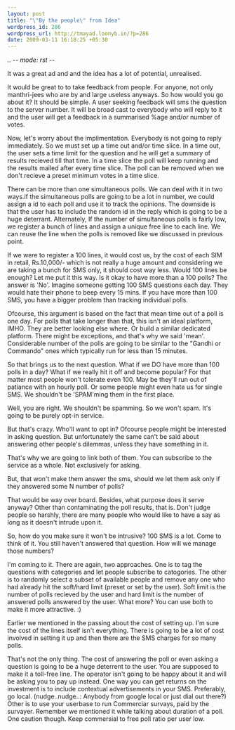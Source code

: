 ```yaml
--- 
layout: post
title: "\"By the people\" from Idea"
wordpress_id: 286
wordpress_url: http://tmayad.loonyb.in/?p=286
date: 2009-03-11 16:18:25 +05:30
---
```

.. -*- mode: rst -*-

It was a great ad and and the idea has a lot of potential, unrealised.

It would be great to to take feedback from people. For anyone, not only manthri-jees who are by and large useless anyways. So how would you go about it? It should be simple. A user seeking feedback will sms the question to the server number. It will be broad cast to everybody who will reply to it and the user will get a feedback in a summarised %age and/or number of votes.

Now, let's worry about the implimentation. Everybody is not going to reply immediately. So we must set up a time out and/or time slice. In a time out, the user sets a time limit for the question and he will get a summary of results recieved till that time. In a time slice the poll will keep running and the results mailed after every time slice. The poll can be removed when we don't recieve a preset minimum votes in a time slice.

There can be more than one simultaneous polls. We can deal with it in two ways.if the simultaneous polls are going to be a lot in number, we could assign a id to each poll and use it to track the opinions. The downside is that the user has to include the random id in the reply which is going to be a huge deterrant. Alternately, If the number of simultaneous polls is fairly low, we register a bunch of lines and assign a unique free line to each line. We can reuse the line when the polls is removed like we discussed in previous point.

If we were to register a 100 lines, it would cost us, by the cost of each SIM in retail, Rs.10,000/- which is not really a huge amount and considering we are taking a bunch for SMS only, it should cost way less. Would 100 lines be enough? Let me put it this way. Is it okay to have more than a 100 polls? The answer is 'No'. Imagine someone getting 100 SMS questions each day. They would hate their phone to beep every 15 mins. If you have more than 100 SMS, you have a bigger problem than tracking individual polls.

Ofcourse, this argument is based on the fact that mean time out of a poll is one day. For polls that take longer than that, this isn't an ideal platform, IMHO. They are better looking else where. Or build a similar dedicated platform. There might be exceptions, and that's why we said 'mean'. Considerable number of the polls are going to be similar to the "Gandhi or Commando" ones which typically run for less than 15 minutes. 

So that brings us to the next question. What if we DO have more than 100 polls in a day? What if we really hit it off and become popular? For that matter most people won't tolerate even 100. May be they'll run out of patiance with an hourly poll. Or some people might even hate us for single SMS. We shouldn't be 'SPAM'ming them in the first place. 

Well, you are right. We shouldn't be spamming. So we won't spam. It's going to be purely opt-in service.

But that's crazy. Who'll want to opt in? Ofcourse people might be interested in asking question. But unfortunately the same can't be said about answering other people's dilemmas, unless they have something in it. 

That's why we are going to link both of them. You can subscribe to the service as a whole. Not exclusively for asking. 

But, that won't make them answer the sms, should we let them ask only if they answered some N number of polls?

That would be way over board. Besides, what purpose does it serve anyway? Other than contaminating the poll results, that is. Don't judge people so harshly, there are many people who would like to have a say as long as it doesn't intrude upon it. 

So, how do you make sure it won't be intrusive? 100 SMS is a lot. Come to think of it. You still haven't answered that question. How will we manage those numbers?

I'm coming to it. There are again, two approaches. One is to tag the questions with categories and let people subscribe to catogories. The other is to randomly select a subset of available people and remove any one who had already hit the soft/hard limit (preset or set by the user). Soft limit is the number of polls recieved by the user and hard limit is the number of answered polls answered by the user. What more? You can use both to make it more attractive. :)

Earlier we mentioned in the passing about the cost of setting up. I'm sure the cost of the lines itself isn't everything. There is going to be a lot of cost involved in setting it up and then there are the SMS charges for so many polls. 

That's not the only thing. The cost of answering the poll or even asking a question is going to be a huge deterrent to the user. You are supposed to make it a toll-free line. The operator isn't going to be happy about it and will be asking you to pay up instead. One way you can get returns on the investment is to include contextual advertisements in your SMS. Preferably, go local. (nudge..nudge..: Anybody from google local or just dial out there?) Other is to use your userbase to run Commerciar survays, paid by the survayer. Remember we mentioned it while talking about duration of a poll. One caution though. Keep commersial to free poll ratio per user low.
